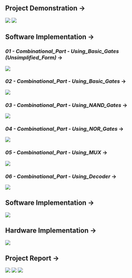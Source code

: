 ## Project Demonstration →

<img src="PNGs/Project_CSE231L_09 Spring 24-1.png">
<img src="PNGs/Project_CSE231L_09 Spring 24-2.png">

## Software Implementation →

### *01 - Combinational_Part - Using_Basic_Gates (Unsimplified_Form)* →
<img src="PNGs/01 - Combinational_Part - Using_Basic_Gates (Unsimplified_Form).png">

### *02 - Combinational_Part - Using_Basic_Gates* →
<img src="PNGs/02 - Combinational_Part - Using_Basic_Gates.png">

### *03 - Combinational_Part - Using_NAND_Gates* →
<img src="PNGs/03 - Combinational_Part - Using_NAND_Gates.png">

### *04 - Combinational_Part - Using_NOR_Gates* →
<img src="PNGs/04 - Combinational_Part - Using_NOR_Gates.png">

### *05 - Combinational_Part - Using_MUX* →
<img src="PNGs/05 - Combinational_Part - Using_MUX.png">

### *06 - Combinational_Part - Using_Decoder* →
<img src="PNGs/06 - Combinational_Part - Using_Decoder.png">

## Software Implementation →

<img src="PNGs/Software_Implementation_Of_Project.png">

## Hardware Implementation →

<img src="PNGs/Hardware_Overview.jpg">

## Project Report →

<img src="PNGs/Project_Report - Seven_Segment_Display-01.png">
<img src="PNGs/Project_Report - Seven_Segment_Display-02.png">
<img src="PNGs/Project_Report - Seven_Segment_Display-03.png">
